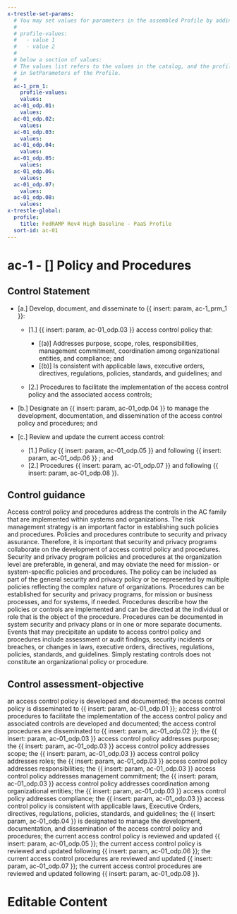 ```yaml
---
x-trestle-set-params:
  # You may set values for parameters in the assembled Profile by adding
  #
  # profile-values:
  #   - value 1
  #   - value 2
  #
  # below a section of values:
  # The values list refers to the values in the catalog, and the profile-values represent values
  # in SetParameters of the Profile.
  #
  ac-1_prm_1:
    profile-values:
    values:
  ac-01_odp.01:
    values:
  ac-01_odp.02:
    values:
  ac-01_odp.03:
    values:
  ac-01_odp.04:
    values:
  ac-01_odp.05:
    values:
  ac-01_odp.06:
    values:
  ac-01_odp.07:
    values:
  ac-01_odp.08:
    values:
x-trestle-global:
  profile:
    title: FedRAMP Rev4 High Baseline - PaaS Profile
  sort-id: ac-01
---
```


# ac-1 - \[\] Policy and Procedures

## Control Statement

- \[a.\] Develop, document, and disseminate to {{ insert: param, ac-1_prm_1 }}:

  - \[1.\] {{ insert: param, ac-01_odp.03 }} access control policy that:

    - \[(a)\] Addresses purpose, scope, roles, responsibilities, management commitment, coordination among organizational entities, and compliance; and
    - \[(b)\] Is consistent with applicable laws, executive orders, directives, regulations, policies, standards, and guidelines; and

  - \[2.\] Procedures to facilitate the implementation of the access control policy and the associated access controls;

- \[b.\] Designate an {{ insert: param, ac-01_odp.04 }} to manage the development, documentation, and dissemination of the access control policy and procedures; and

- \[c.\] Review and update the current access control:

  - \[1.\] Policy {{ insert: param, ac-01_odp.05 }} and following {{ insert: param, ac-01_odp.06 }} ; and
  - \[2.\] Procedures {{ insert: param, ac-01_odp.07 }} and following {{ insert: param, ac-01_odp.08 }}.

## Control guidance

Access control policy and procedures address the controls in the AC family that are implemented within systems and organizations. The risk management strategy is an important factor in establishing such policies and procedures. Policies and procedures contribute to security and privacy assurance. Therefore, it is important that security and privacy programs collaborate on the development of access control policy and procedures. Security and privacy program policies and procedures at the organization level are preferable, in general, and may obviate the need for mission- or system-specific policies and procedures. The policy can be included as part of the general security and privacy policy or be represented by multiple policies reflecting the complex nature of organizations. Procedures can be established for security and privacy programs, for mission or business processes, and for systems, if needed. Procedures describe how the policies or controls are implemented and can be directed at the individual or role that is the object of the procedure. Procedures can be documented in system security and privacy plans or in one or more separate documents. Events that may precipitate an update to access control policy and procedures include assessment or audit findings, security incidents or breaches, or changes in laws, executive orders, directives, regulations, policies, standards, and guidelines. Simply restating controls does not constitute an organizational policy or procedure.

## Control assessment-objective

an access control policy is developed and documented;
the access control policy is disseminated to {{ insert: param, ac-01_odp.01 }};
access control procedures to facilitate the implementation of the access control policy and associated controls are developed and documented;
the access control procedures are disseminated to {{ insert: param, ac-01_odp.02 }};
the {{ insert: param, ac-01_odp.03 }} access control policy addresses purpose;
the {{ insert: param, ac-01_odp.03 }} access control policy addresses scope;
the {{ insert: param, ac-01_odp.03 }} access control policy addresses roles;
the {{ insert: param, ac-01_odp.03 }} access control policy addresses responsibilities;
the {{ insert: param, ac-01_odp.03 }} access control policy addresses management commitment;
the {{ insert: param, ac-01_odp.03 }} access control policy addresses coordination among organizational entities;
the {{ insert: param, ac-01_odp.03 }} access control policy addresses compliance;
the {{ insert: param, ac-01_odp.03 }} access control policy is consistent with applicable laws, Executive Orders, directives, regulations, policies, standards, and guidelines;
the {{ insert: param, ac-01_odp.04 }} is designated to manage the development, documentation, and dissemination of the access control policy and procedures;
the current access control policy is reviewed and updated {{ insert: param, ac-01_odp.05 }};
the current access control policy is reviewed and updated following {{ insert: param, ac-01_odp.06 }};
the current access control procedures are reviewed and updated {{ insert: param, ac-01_odp.07 }};
the current access control procedures are reviewed and updated following {{ insert: param, ac-01_odp.08 }}.

# Editable Content

<!-- Make additions and edits below -->
<!-- The above represents the contents of the control as received by the profile, prior to additions. -->
<!-- If the profile makes additions to the control, they will appear below. -->
<!-- The above markdown may not be edited but you may edit the content below, and/or introduce new additions to be made by the profile. -->
<!-- If there is a yaml header at the top, parameter values may be edited. Use --set-parameters to incorporate the changes during assembly. -->
<!-- The content here will then replace what is in the profile for this control, after running profile-assemble. -->
<!-- The current profile has no added parts for this control, but you may add new ones here. -->
<!-- Each addition must have a heading either of the form ## Control my_addition_name -->
<!-- or ## Part a. (where the a. refers to one of the control statement labels.) -->
<!-- "## Control" parts are new parts added after the statement part. -->
<!-- "## Part" parts are new parts added into the top-level statement part with that label. -->
<!-- Subparts may be added with nested hash levels of the form ### My Subpart Name -->
<!-- underneath the parent ## Control or ## Part being added -->
<!-- See https://ibm.github.io/compliance-trestle/tutorials/ssp_profile_catalog_authoring/ssp_profile_catalog_authoring for guidance. -->
